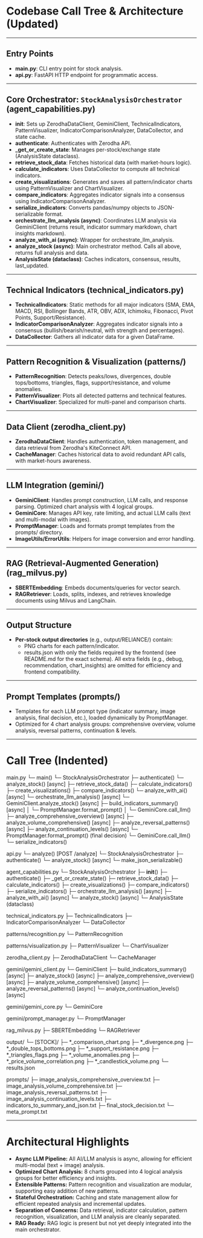 # Codebase Call Tree & Architecture (Updated)

---

## Entry Points

- **main.py**: CLI entry point for stock analysis.
- **api.py**: FastAPI HTTP endpoint for programmatic access.

---

## Core Orchestrator: `StockAnalysisOrchestrator` (agent_capabilities.py)

- **__init__**: Sets up ZerodhaDataClient, GeminiClient, TechnicalIndicators, PatternVisualizer, IndicatorComparisonAnalyzer, DataCollector, and state cache.
- **authenticate**: Authenticates with Zerodha API.
- **_get_or_create_state**: Manages per-stock/exchange state (AnalysisState dataclass).
- **retrieve_stock_data**: Fetches historical data (with market-hours logic).
- **calculate_indicators**: Uses DataCollector to compute all technical indicators.
- **create_visualizations**: Generates and saves all pattern/indicator charts using PatternVisualizer and ChartVisualizer.
- **compare_indicators**: Aggregates indicator signals into a consensus using IndicatorComparisonAnalyzer.
- **serialize_indicators**: Converts pandas/numpy objects to JSON-serializable format.
- **orchestrate_llm_analysis (async)**: Coordinates LLM analysis via GeminiClient (returns result, indicator summary markdown, chart insights markdown).
- **analyze_with_ai (async)**: Wrapper for orchestrate_llm_analysis.
- **analyze_stock (async)**: Main orchestrator method. Calls all above, returns full analysis and data.
- **AnalysisState (dataclass)**: Caches indicators, consensus, results, last_updated.

---

## Technical Indicators (technical_indicators.py)

- **TechnicalIndicators**: Static methods for all major indicators (SMA, EMA, MACD, RSI, Bollinger Bands, ATR, OBV, ADX, Ichimoku, Fibonacci, Pivot Points, Support/Resistance).
- **IndicatorComparisonAnalyzer**: Aggregates indicator signals into a consensus (bullish/bearish/neutral, with strength and percentages).
- **DataCollector**: Gathers all indicator data for a given DataFrame.

---

## Pattern Recognition & Visualization (patterns/)

- **PatternRecognition**: Detects peaks/lows, divergences, double tops/bottoms, triangles, flags, support/resistance, and volume anomalies.
- **PatternVisualizer**: Plots all detected patterns and technical features.
- **ChartVisualizer**: Specialized for multi-panel and comparison charts.

---

## Data Client (zerodha_client.py)

- **ZerodhaDataClient**: Handles authentication, token management, and data retrieval from Zerodha's KiteConnect API.
- **CacheManager**: Caches historical data to avoid redundant API calls, with market-hours awareness.

---

## LLM Integration (gemini/)

- **GeminiClient**: Handles prompt construction, LLM calls, and response parsing. Optimized chart analysis with 4 logical groups.
- **GeminiCore**: Manages API key, rate limiting, and actual LLM calls (text and multi-modal with images).
- **PromptManager**: Loads and formats prompt templates from the prompts/ directory.
- **ImageUtils/ErrorUtils**: Helpers for image conversion and error handling.

---

## RAG (Retrieval-Augmented Generation) (rag_milvus.py)

- **SBERTEmbedding**: Embeds documents/queries for vector search.
- **RAGRetriever**: Loads, splits, indexes, and retrieves knowledge documents using Milvus and LangChain.

---

## Output Structure

- **Per-stock output directories** (e.g., output/RELIANCE/) contain:
  - PNG charts for each pattern/indicator.
  - results.json with only the fields required by the frontend (see README.md for the exact schema). All extra fields (e.g., debug, recommendation, chart_insights) are omitted for efficiency and frontend compatibility.

---

## Prompt Templates (prompts/)

- Templates for each LLM prompt type (indicator summary, image analysis, final decision, etc.), loaded dynamically by PromptManager.
- Optimized for 4 chart analysis groups: comprehensive overview, volume analysis, reversal patterns, continuation & levels.

---

# Call Tree (Indented)

main.py
  └─ main()
      └─ StockAnalysisOrchestrator
          ├─ authenticate()
          └─ analyze_stock() [async]
              ├─ retrieve_stock_data()
              ├─ calculate_indicators()
              ├─ create_visualizations()
              ├─ compare_indicators()
              └─ analyze_with_ai() [async]
                  └─ orchestrate_llm_analysis() [async]
                      └─ GeminiClient.analyze_stock() [async]
                          ├─ build_indicators_summary() [async]
                          │   └─ PromptManager.format_prompt()
                          │   └─ GeminiCore.call_llm()
                          ├─ analyze_comprehensive_overview() [async]
                          ├─ analyze_volume_comprehensive() [async]
                          ├─ analyze_reversal_patterns() [async]
                          ├─ analyze_continuation_levels() [async]
                          └─ PromptManager.format_prompt() (final decision)
                          └─ GeminiCore.call_llm()
              └─ serialize_indicators()

api.py
  └─ analyze() [POST /analyze]
      └─ StockAnalysisOrchestrator
          ├─ authenticate()
          └─ analyze_stock() [async]
      └─ make_json_serializable()

agent_capabilities.py
  └─ StockAnalysisOrchestrator
      ├─ __init__()
      ├─ authenticate()
      ├─ _get_or_create_state()
      ├─ retrieve_stock_data()
      ├─ calculate_indicators()
      ├─ create_visualizations()
      ├─ compare_indicators()
      ├─ serialize_indicators()
      ├─ orchestrate_llm_analysis() [async]
      ├─ analyze_with_ai() [async]
      └─ analyze_stock() [async]
  └─ AnalysisState (dataclass)

technical_indicators.py
  ├─ TechnicalIndicators
  ├─ IndicatorComparisonAnalyzer
  └─ DataCollector

patterns/recognition.py
  └─ PatternRecognition

patterns/visualization.py
  ├─ PatternVisualizer
  └─ ChartVisualizer

zerodha_client.py
  ├─ ZerodhaDataClient
  └─ CacheManager

gemini/gemini_client.py
  └─ GeminiClient
      ├─ build_indicators_summary() [async]
      ├─ analyze_stock() [async]
      ├─ analyze_comprehensive_overview() [async]
      ├─ analyze_volume_comprehensive() [async]
      ├─ analyze_reversal_patterns() [async]
      └─ analyze_continuation_levels() [async]

gemini/gemini_core.py
  └─ GeminiCore

gemini/prompt_manager.py
  └─ PromptManager

rag_milvus.py
  ├─ SBERTEmbedding
  └─ RAGRetriever

output/
  └─ [STOCK]/
      ├─ *_comparison_chart.png
      ├─ *_divergence.png
      ├─ *_double_tops_bottoms.png
      ├─ *_support_resistance.png
      ├─ *_triangles_flags.png
      ├─ *_volume_anomalies.png
      ├─ *_price_volume_correlation.png
      ├─ *_candlestick_volume.png
      └─ results.json

prompts/
  ├─ image_analysis_comprehensive_overview.txt
  ├─ image_analysis_volume_comprehensive.txt
  ├─ image_analysis_reversal_patterns.txt
  ├─ image_analysis_continuation_levels.txt
  ├─ indicators_to_summary_and_json.txt
  ├─ final_stock_decision.txt
  └─ meta_prompt.txt

---

# Architectural Highlights

- **Async LLM Pipeline:** All AI/LLM analysis is async, allowing for efficient multi-modal (text + image) analysis.
- **Optimized Chart Analysis:** 8 charts grouped into 4 logical analysis groups for better efficiency and insights.
- **Extensible Patterns:** Pattern recognition and visualization are modular, supporting easy addition of new patterns.
- **Stateful Orchestration:** Caching and state management allow for efficient repeated analysis and incremental updates.
- **Separation of Concerns:** Data retrieval, indicator calculation, pattern recognition, visualization, and LLM analysis are cleanly separated.
- **RAG Ready:** RAG logic is present but not yet deeply integrated into the main orchestrator.